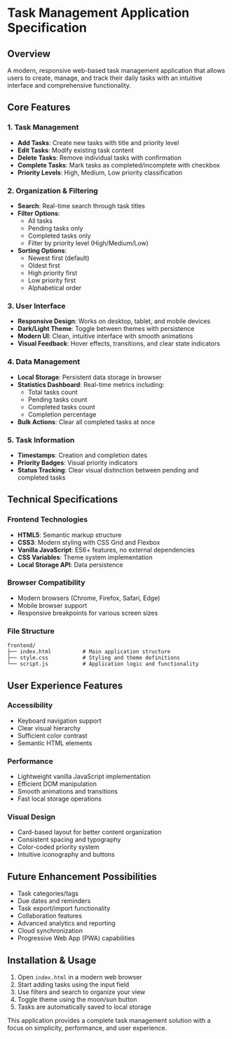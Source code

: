 # Task Management Application Specification

## Overview
A modern, responsive web-based task management application that allows users to create, manage, and track their daily tasks with an intuitive interface and comprehensive functionality.

## Core Features

### 1. Task Management
- **Add Tasks**: Create new tasks with title and priority level
- **Edit Tasks**: Modify existing task content
- **Delete Tasks**: Remove individual tasks with confirmation
- **Complete Tasks**: Mark tasks as completed/incomplete with checkbox
- **Priority Levels**: High, Medium, Low priority classification

### 2. Organization & Filtering
- **Search**: Real-time search through task titles
- **Filter Options**:
  - All tasks
  - Pending tasks only
  - Completed tasks only
  - Filter by priority level (High/Medium/Low)
- **Sorting Options**:
  - Newest first (default)
  - Oldest first
  - High priority first
  - Low priority first
  - Alphabetical order

### 3. User Interface
- **Responsive Design**: Works on desktop, tablet, and mobile devices
- **Dark/Light Theme**: Toggle between themes with persistence
- **Modern UI**: Clean, intuitive interface with smooth animations
- **Visual Feedback**: Hover effects, transitions, and clear state indicators

### 4. Data Management
- **Local Storage**: Persistent data storage in browser
- **Statistics Dashboard**: Real-time metrics including:
  - Total tasks count
  - Pending tasks count
  - Completed tasks count
  - Completion percentage
- **Bulk Actions**: Clear all completed tasks at once

### 5. Task Information
- **Timestamps**: Creation and completion dates
- **Priority Badges**: Visual priority indicators
- **Status Tracking**: Clear visual distinction between pending and completed tasks

## Technical Specifications

### Frontend Technologies
- **HTML5**: Semantic markup structure
- **CSS3**: Modern styling with CSS Grid and Flexbox
- **Vanilla JavaScript**: ES6+ features, no external dependencies
- **CSS Variables**: Theme system implementation
- **Local Storage API**: Data persistence

### Browser Compatibility
- Modern browsers (Chrome, Firefox, Safari, Edge)
- Mobile browser support
- Responsive breakpoints for various screen sizes

### File Structure
```
frontend/
├── index.html          # Main application structure
├── style.css           # Styling and theme definitions
└── script.js           # Application logic and functionality
```

## User Experience Features

### Accessibility
- Keyboard navigation support
- Clear visual hierarchy
- Sufficient color contrast
- Semantic HTML elements

### Performance
- Lightweight vanilla JavaScript implementation
- Efficient DOM manipulation
- Smooth animations and transitions
- Fast local storage operations

### Visual Design
- Card-based layout for better content organization
- Consistent spacing and typography
- Color-coded priority system
- Intuitive iconography and buttons

## Future Enhancement Possibilities
- Task categories/tags
- Due dates and reminders
- Task export/import functionality
- Collaboration features
- Advanced analytics and reporting
- Cloud synchronization
- Progressive Web App (PWA) capabilities

## Installation & Usage
1. Open `index.html` in a modern web browser
2. Start adding tasks using the input field
3. Use filters and search to organize your view
4. Toggle theme using the moon/sun button
5. Tasks are automatically saved to local storage

This application provides a complete task management solution with a focus on simplicity, performance, and user experience.
